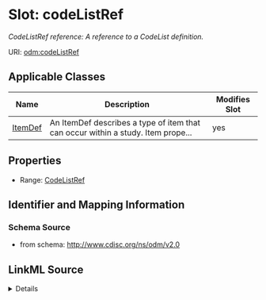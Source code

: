 # Slot: codeListRef


_CodeListRef reference: A reference to a CodeList definition._



URI: [odm:codeListRef](http://www.cdisc.org/ns/odm/v2.0/codeListRef)



<!-- no inheritance hierarchy -->




## Applicable Classes

| Name | Description | Modifies Slot |
| --- | --- | --- |
[ItemDef](ItemDef.md) | An ItemDef describes a type of item that can occur within a study. Item prope... |  yes  |







## Properties

* Range: [CodeListRef](CodeListRef.md)





## Identifier and Mapping Information







### Schema Source


* from schema: http://www.cdisc.org/ns/odm/v2.0




## LinkML Source

<details>
```yaml
name: codeListRef
description: 'CodeListRef reference: A reference to a CodeList definition.'
from_schema: http://www.cdisc.org/ns/odm/v2.0
rank: 1000
alias: codeListRef
domain_of:
- ItemDef
range: CodeListRef

```
</details>